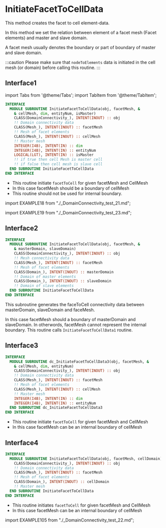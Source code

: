 # InitiateFacetToCellData

This method creates the facet to cell element-data.

In this method we set the relation between element of a facet mesh (Facet elements) and master and slave domain.

A facet mesh usually denotes the boundary or part of boundary of master and slave domain.

:::caution
Please make sure that `nodeToElements` data is initiated in the cell mesh (or domain) before calling this routine.
:::

## Interface1

import Tabs from '@theme/Tabs';
import TabItem from '@theme/TabItem';

<Tabs>
<TabItem value="interface" label="܀ Interface" default>

```fortran
INTERFACE
  MODULE SUBROUTINE InitiateFacetToCellData(obj, facetMesh, &
    & cellMesh, dim, entityNum, isMaster)
    CLASS(DomainConnectivity_), INTENT(INOUT) :: obj
    !! Domain connectivity data
    CLASS(Mesh_), INTENT(INOUT) :: facetMesh
    !! Mesh of facet elements
    CLASS(Mesh_), INTENT(INOUT) :: cellMesh
    !! Master mesh
    INTEGER(I4B), INTENT(IN) :: dim
    INTEGER(I4B), INTENT(IN) :: entityNum
    LOGICAL(LGT), INTENT(IN) :: isMaster
    !! if true then cell Mesh is master cell
    !! if false then cell mesh is slave cell
  END SUBROUTINE InitiateFacetToCellData
END INTERFACE
```

- This routine initiate `facetToCell` for given facetMesh and CellMesh
- In this case facetMesh should be a boundary of cellMesh
- This routine should not be used for internal boundary.

</TabItem>

<TabItem value="1" label="️܀ Example 1">

import EXAMPLE18 from "./_DomainConnectivity_test_21.md";

<EXAMPLE18 />

</TabItem>

<TabItem value="2" label="️܀ Example 2">

import EXAMPLE19 from "./_DomainConnectivity_test_23.md";

<EXAMPLE19 />

</TabItem>

<TabItem value="close" label="↢ ">

</TabItem>
</Tabs>

## Interface2

```fortran
INTERFACE
  MODULE SUBROUTINE InitiateFacetToCellData(obj, facetMesh, &
    & masterDomain, slaveDomain)
    CLASS(DomainConnectivity_), INTENT(INOUT) :: obj
    !! Mesh connectivity data
    CLASS(Mesh_), INTENT(INOUT) :: facetMesh
    !! Mesh of facet elements
    CLASS(Domain_), INTENT(INOUT) :: masterDomain
    !! Domain of master elements
    CLASS(Domain_), INTENT(INOUT) :: slaveDomain
    !! Domain of slave elements
  END SUBROUTINE InitiateFacetToCellData
END INTERFACE
```

This subroutine generates the faceToCell connectivity data between masterDomain, slaveDomain and faceMesh.

In this case facetMesh should a boundary of masterDomain and slaveDomain. In otherwords, facetMesh cannot represent the internal boundary.
This routine calls `InitiateFacetToCellData1` routine.

## Interface3

```fortran
INTERFACE
  MODULE SUBROUTINE dc_InitiateFacetToCellData3(obj, facetMesh, &
    & cellMesh, dim, entityNum)
    CLASS(DomainConnectivity_), INTENT(INOUT) :: obj
    !! Domain connectivity data
    CLASS(Mesh_), INTENT(INOUT) :: facetMesh
    !! Mesh of facet elements
    CLASS(Mesh_), INTENT(INOUT) :: cellMesh
    !! Master mesh
    INTEGER(I4B), INTENT(IN) :: dim
    INTEGER(I4B), INTENT(IN) :: entityNum
  END SUBROUTINE dc_InitiateFacetToCellData3
END INTERFACE
```

- This routine initiate `facetToCell` for given facetMesh and CellMesh
- In this case facetMesh can be an internal boundary of cellMesh

## Interface4

<Tabs>
<TabItem value="interface" label="܀ Interface" default>

```fortran
INTERFACE
  MODULE SUBROUTINE InitiateFacetToCellData(obj, facetMesh, cellDomain)
    CLASS(DomainConnectivity_), INTENT(INOUT) :: obj
    !! Domain connectivity data
    CLASS(Mesh_), INTENT(INOUT) :: facetMesh
    !! Mesh of facet elements
    CLASS(Domain_), INTENT(INOUT) :: cellDomain
    !! Master mesh
  END SUBROUTINE InitiateFacetToCellData
END INTERFACE
```

- This routine initiates `facetToCell` for given facetMesh and CellMesh
- In this case facetMesh can be an internal boundary of cellMesh

</TabItem>

<TabItem value="example" label="️܀ See example">

import EXAMPLE105 from "./_DomainConnectivity_test_22.md";

<EXAMPLE105 />

</TabItem>

<TabItem value="close" label="↢ ">

</TabItem>

</Tabs>
